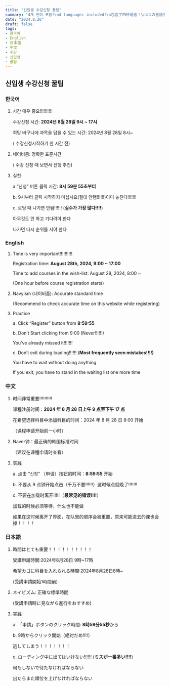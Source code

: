 ```yaml
---
title: "신입생 수강신청 꿀팁"
summary: "4개 언어 포함!\n4 languages included!\n包含了四种语言！\n4つの言語を含む！"
date: "2024.8.26"
draft: false
tags:
- 한국어
- English
- 日本語
- 中文
- 수강
- 신입생
- 꿀팁
---
```

## 신입생 수강신청 꿀팁

### 한국어
1. 시간 매우 중요!!!!!!!!!!
    
    수강신청 시간: **2024년 8월 28일 9시 ~ 17시**
    
    희망 바구니에 과목을 답을 수 있는 시간: 2024년 8월 28일 8시~
    
    ( 수강신청시작하기 한 시간 전)
    
2. 네이비즘: 정확한 표준시간
    
    ( 수강 신청 때 보면서 진행 추천)
    
3. 실천
    
    a.“신청” 버튼 클릭 시간: **8시 59분 55초부터**
    
    b. 9시부터 클릭 시작하지 마십시요(절대 안됌!!!!!!)이미 놓친다!!!!!!!
    
    c. 로딩 때 나가면 안됌!!!!!! (**실수가 가장 많다!!!!**)
    
    아무것도 안 하고 기다려야 한다
    
    나가면 다시 순위를 서야 한다

### English
1. Time is very important!!!!!!!!!!

    Registration time: **August 28th, 2024, 9:00 ~ 17:00**

    Time to add courses in the wish-list: August 28, 2024, 8:00 ~

    (One hour before course registration starts)

2. Navyism (네이비즘): Accurate standard time

    (Recommend to check accurate time on this website while registering)

3. Practice

    a. Click “Register” button from **8:59:55**

    b. Don’t Start clicking from 9:00 (Never!!!!!!)

    You’ve already missed it!!!!!!!

    c. Don’t exit during loading!!!!!! (**Most frequently seen mistakes!!!!)**

    You have to wait without doing anything

    If you exit, you have to stand in the waiting list one more time

### 中文

1. 时间非常重要!!!!!!!!!!
    
    课程注册时间：**2024 年 8 月 28 日上午 9 点至下午 17 点**
    
    在希望选择科目中添加科目的时间：2024 年 8 月 28 日 8:00 开始
    
    （课程申请开始前一小时）
    
2. Naver钟：最正确的韩国标准时间
    
    （建议在课程申请时查看） 
    
3. 实践
    
    a. 点击 “신청” （申请）按钮的时间：**8:59:55** 开始
    
    b. 不要从 9 点钟开始点击（千万不要!!!!!!）这时候点就晚了!!!!!!!
    
    c. 不要在加载时离开!!!!!（**最常见的错误!!!!**）
    
    加载的时候必须等待，什么也不能做
    
    如果在这时候离开了界面，在队里的顺序会被重置，原来可能进去的课也会掉！！！！

### 日本語
1. 時間はとても重要！！！！！！！！！！

    受講申請時間:2024年8月28日 9時~17時

    希望カゴに科目を入れられる時間:2024年8月28日8時~

    (受講申請開始1時間前)

2. ネイビズム: 正確な標準時間

    (受講申請時に見ながら進行をおすすめ)

3. 実践

    a. 「申請」ボタンのクリック時間: **8時59分55秒**から

    b. 9時からクリック開始（絶対だめ!!!!）

    逃してしまう！！！！！！！

    c. ローディング中に出てはいけない!!!!!! (**ミスが一番多い!!!!**)

    何もしないで待たなければならない

    出たらまた順位を上げなければならない